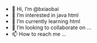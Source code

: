 - 👋 Hi, I’m @bxiaobai
- 👀 I’m interested in java html
- 🌱 I’m currently learning html
- 💞️ I’m looking to collaborate on ...
- 📫 How to reach me ...

<!---
bxiaobai/bxiaobai is a ✨ special ✨ repository because its `README.md` (this file) appears on your GitHub profile.
You can click the Preview link to take a look at your changes.
--->
